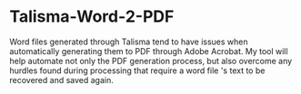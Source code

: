 # Talisma-Word-2-PDF
 Word files generated through Talisma tend to have issues when automatically generating them to PDF through Adobe Acrobat. My tool will help automate not only the PDF generation process, but also overcome any hurdles found during processing that require a word file 's text to be recovered and saved again.
